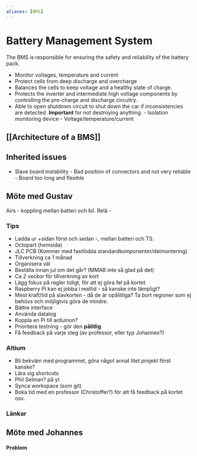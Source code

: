 ```yaml
---
aliases: [BMS]
---
```


# Battery Management System
The BMS is responsible for ensuring the safety and reliability of the battery pack. 
- Monitor voltages, temperature and current
- Protect cells from deep discharge and overcharge 
- Balances the cells to keep voltage and a healthy state of charge. 
- Protects the inverter and intermediate high voltage components by controlling the pre-charge and discharge circuitry.
- Able to open shutdown circuit to shut down the car if inconsistencies are detected. **Important** for not destroying anything.
		- Isolation monitoring device
		- Voltage/temperature/current

## [[Architecture of a BMS]] 

## Inherited issues 
- Slave board instability
		- Bad position of connectors and not very reliable
		- Board too long and flexible

## Möte med Gustav
Airs - koppling mellan batteri och bil.
Relä - 

### Tips
- Ladda ur +sidan först och sedan -, mellan batteri och TS. 
- Octopart (hemsida)
- JLC PCB (Kommer med fastlödda standardkomponenter/delmontering)
- Tillverkning ca 1 månad
- Organisera väl
- Beställa innan jul om det går? (MMAB inte så glad på det)
- Ca 2 veckor för tillverkning av kort
- Lägg fokus på regler tidigt, för att ej göra fel på kortet. 
- Raspberry Pi kan ej jobba i realtid - så kanske inte lämpligt? 
- Mest kraft/tid på slavkorten - då de är opålitliga? Ta bort regioner som ej behövs och möjligtvis göra de mindre. 
- Bättre interface
- Använda datalog
- Koppla en Pi till arduinon? 
- Prioritera testning - gör den **pålitlig**
- Få feedback på varje steg (av professor, eller typ Johannes?)

### Altium
- Bli bekväm med programmet, göra något annat litet projekt först kanske?
- Lära sig shortcuts
- Phil Selman? på yt
- Synca workspace (som git)
- Boka tid med en professor (Christoffer?) för att få feedback på kortet osv. 

### Länkar


## Möte med Johannes

#### Problem



